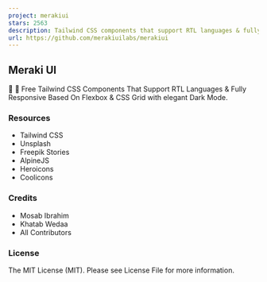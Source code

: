 ```yaml
---
project: merakiui
stars: 2563
description: Tailwind CSS components that support RTL languages & fully responsive based on Flexbox & CSS Grid with elegant Dark Mode 🚀 ☄️.
url: https://github.com/merakiuilabs/merakiui
---
```


Meraki UI
---------

🎉 🚀 Free Tailwind CSS Components That Support RTL Languages & Fully Responsive Based On Flexbox & CSS Grid with elegant Dark Mode.

### Resources

-   Tailwind CSS
-   Unsplash
-   Freepik Stories
-   AlpineJS
-   Heroicons
-   Coolicons

### Credits

-   Mosab Ibrahim
-   Khatab Wedaa
-   All Contributors

### License

The MIT License (MIT). Please see License File for more information.
